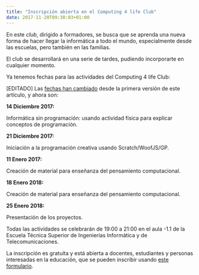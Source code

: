 ```yaml
---
title: "Inscripción abierta en el Computing 4 life Club"
date: 2017-11-20T09:30:03+01:00
---
```


En este *club*, dirigido a formadores, se busca que se aprenda una nueva forma de hacer llegar la informática a todo el mundo, especialmente desde las escuelas, pero también en las familias.

El club se desarrollará en una serie de tardes, pudiendo incorporarte en cualquier momento.

Ya tenemos fechas para las actividades del Computing 4 life Club: 

[EDITADO] Las [fechas han cambiado](https://computing4life.github.io/post/primer-dia-y-cambio-de-fechas/) desde la primera versión de este artículo, y ahora son:

**14 Diciembre 2017:**

Informática sin programación: usando actividad física para explicar conceptos de programación.

**21 Diciembre 2017:**

Iniciación a la programación creativa usando Scratch/WoofJS/GP.

**11 Enero 2017:**

Creación de material para enseñanza del pensamiento computacional. 

**18 Enero 2018:**

Creación de material para enseñanza del pensamiento computacional.

**25 Enero 2018:**

Presentación de los proyectos.

Todas las actividades se celebrarán de 19:00 a 21:00 en el aula -1.1 de la Escuela Técnica Superior de Ingenierías Informática y de Telecomunicaciones.

La inscripción es gratuíta y está abierta a docentes, estudiantes y personas interesadas en la educación, que se pueden inscribir usando [este formulario](https://docs.google.com/forms/d/e/1FAIpQLSdkZWGK7-mON5RPcssywNvOMOUwtSMQs3Mf7XfyzKM35M07YQ/viewform?usp=sf_link).

